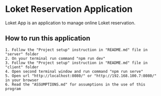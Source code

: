 # Loket Reservation Application
Loket App is an application to manage online Loket reservation.

## How to run this application
```
1. Follow the "Project setup" instruction in "README.md" file in "server" folder
2. On your terminal run command "npm run dev"
3. Follow the "Project setup" instruction in "README.md" file in "client" folder
4. Open second terminal window and run command "npm run serve"
5. Open url "http://localhost:8080/" or "http://192.168.100.7:8080/" in your browser
6. Read the "ASSUMPTIONS.md" for assumptions in the use of this program
```